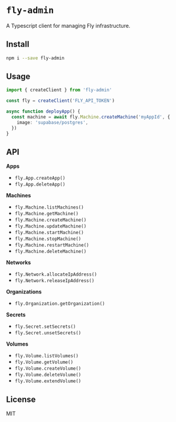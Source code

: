 # `fly-admin`

A Typescript client for managing Fly infrastructure.

## Install

```bash
npm i --save fly-admin
```

## Usage

```ts
import { createClient } from 'fly-admin'

const fly = createClient('FLY_API_TOKEN')

async function deployApp() {
  const machine = await fly.Machine.createMachine('myAppId', {
    image: 'supabase/postgres',
  })
}
```

## API

**Apps**

- `fly.App.createApp()`
- `fly.App.deleteApp()`

**Machines**

- `fly.Machine.listMachines()`
- `fly.Machine.getMachine()`
- `fly.Machine.createMachine()`
- `fly.Machine.updateMachine()`
- `fly.Machine.startMachine()`
- `fly.Machine.stopMachine()`
- `fly.Machine.restartMachine()`
- `fly.Machine.deleteMachine()`

**Networks**

- `fly.Network.allocateIpAddress()`
- `fly.Network.releaseIpAddress()`

**Organizations**

- `fly.Organization.getOrganization()`

**Secrets**

- `fly.Secret.setSecrets()`
- `fly.Secret.unsetSecrets()`

**Volumes**

- `fly.Volume.listVolumes()`
- `fly.Volume.getVolume()`
- `fly.Volume.createVolume()`
- `fly.Volume.deleteVolume()`
- `fly.Volume.extendVolume()`

## License

MIT
